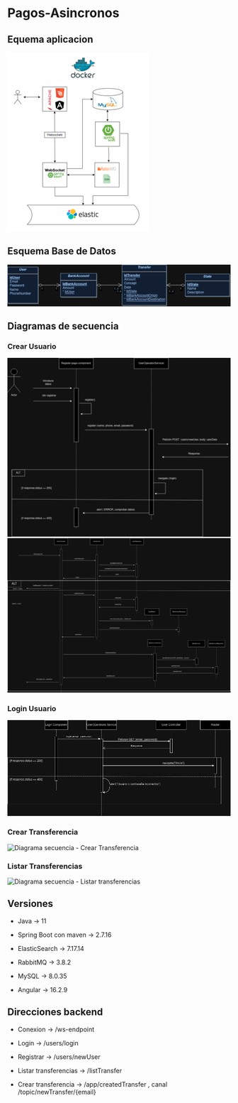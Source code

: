 # Pagos-Asincronos

## Equema aplicacion
![Esquema aplicacion](/diagramas/Esquema.png)


## Esquema Base de Datos
![Esquema BD](/diagramas/BDPagosAsincronos.jpg)


## Diagramas de secuencia

### Crear Usuario
![Digrama secuencia -  Crear usuario front](/diagramas/front-registrar.png)
![Diagrama secuencia - Crear usuario back](/diagramas/DiagramaSecuencia_CrearUsuario.drawio.png)
### Login Usuario
![Diagrama secuencia - Login usuario](/diagramas/login.png)
### Crear Transferencia
![Diagrama secuencia - Crear Transferencia]()
### Listar Transferencias
![Diagrama secuencia - Listar transferencias]()



## Versiones

* Java -> 11

* Spring Boot con maven -> 2.7.16

* ElasticSearch -> 7.17.14

* RabbitMQ -> 3.8.2

* MySQL -> 8.0.35

* Angular -> 16.2.9


## Direcciones backend

* Conexion -> /ws-endpoint
	
* Login -> /users/login
	
* Registrar -> /users/newUser 
	
* Listar transferencias -> /listTransfer
	
* Crear transferencia -> /app/createdTransfer , canal /topic/newTransfer/{email}


